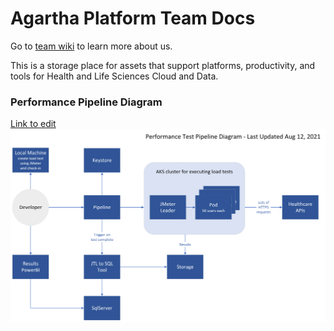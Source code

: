 # Agartha Platform Team Docs

Go to [team wiki](https://microsofthealth.visualstudio.com/Health/_wiki/wikis/Health.wiki/429/Agartha-Team) to learn more about us.

This is a storage place for assets that support platforms, productivity, and tools for Health and Life Sciences Cloud and Data.

### Performance Pipeline Diagram 
[Link to edit](https://microsoft-my.sharepoint.com/:u:/p/oswaldjones/ER9OBt6-YbZMoqi-Pg0jbVYBMiI7ozyb4x8NXoNIPvQFBQ?e=aBmMUm)
![Anonymized export work flow](./Performance%20Test%20Pipeline%20Diagram.png)